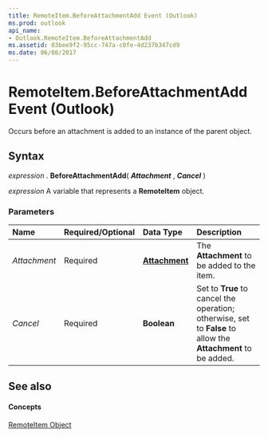 ```yaml
---
title: RemoteItem.BeforeAttachmentAdd Event (Outlook)
ms.prod: outlook
api_name:
- Outlook.RemoteItem.BeforeAttachmentAdd
ms.assetid: 03bee9f2-95cc-747a-c0fe-4d237b347cd9
ms.date: 06/08/2017
---
```



# RemoteItem.BeforeAttachmentAdd Event (Outlook)

Occurs before an attachment is added to an instance of the parent object.


## Syntax

 _expression_ . **BeforeAttachmentAdd**( **_Attachment_** , **_Cancel_** )

 _expression_ A variable that represents a **RemoteItem** object.


### Parameters



|**Name**|**Required/Optional**|**Data Type**|**Description**|
|:-----|:-----|:-----|:-----|
| _Attachment_|Required| **[Attachment](Outlook.Attachment.md)**|The  **Attachment** to be added to the item.|
| _Cancel_|Required| **Boolean**|Set to  **True** to cancel the operation; otherwise, set to **False** to allow the **Attachment** to be added.|

## See also


#### Concepts


[RemoteItem Object](Outlook.RemoteItem.md)

